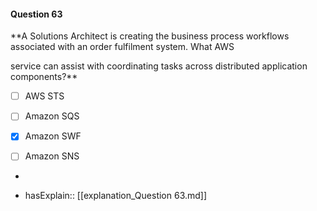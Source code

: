 #### Question  63


**A Solutions Architect is creating the business process workflows associated with an order fulfilment system. What AWS

service can assist with coordinating tasks across distributed application components?**


- [ ] AWS STS


- [ ] Amazon SQS


- [x] Amazon SWF


- [ ] Amazon SNS


*

- hasExplain:: [[explanation_Question  63.md]]